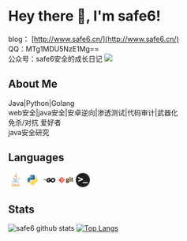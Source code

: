 # Hey there 👋, I'm safe6!



blog： [http://www.safe6.cn/](http://www.safe6.cn/)    
QQ：MTg1MDU5NzE1Mg==   
公众号：safe6安全的成长日记
![](http://qiniu.safe6.cn/qr2.png)
## About Me
Java|Python|Golang    
web安全|java安全|安卓逆向|渗透测试|代码审计|武器化    
免杀/对抗 爱好者   
java安全研究


## Languages
<code><img height="30" src="https://raw.githubusercontent.com/github/explore/80688e429a7d4ef2fca1e82350fe8e3517d3494d/topics/java/java.png"></code>
<code><img height="30" src="https://raw.githubusercontent.com/github/explore/80688e429a7d4ef2fca1e82350fe8e3517d3494d/topics/python/python.png"></code>
<code><img height="30" src="https://raw.githubusercontent.com/github/explore/80688e429a7d4ef2fca1e82350fe8e3517d3494d/topics/go/go.png"></code>
<code><img height="30" src="https://raw.githubusercontent.com/github/explore/80688e429a7d4ef2fca1e82350fe8e3517d3494d/topics/git/git.png"></code>
<code><img height="30" src="https://raw.githubusercontent.com/github/explore/80688e429a7d4ef2fca1e82350fe8e3517d3494d/topics/terminal/terminal.png"></code>

## Stats
![safe6 github stats](https://github-readme-stats.vercel.app/api?username=safe6Sec&show_icons=true&hide_border=false&theme=default&count_private=true&hide_title=false)
[![Top Langs](https://github-readme-stats.vercel.app/api/top-langs/?username=safe6Sec&hide=html&theme=default&layout=compact)](https://github.com/anuraghazra/github-readme-stats)

<!--
**safe6Sec/safe6Sec** is a ✨ _special_ ✨ repository because its `README.md` (this file) appears on your GitHub profile.

Here are some ideas to get you started:

- 🔭 I’m currently working on ...
- 🌱 I’m currently learning ...
- 👯 I’m looking to collaborate on ...
- 🤔 I’m looking for help with ...
- 💬 Ask me about ...
- 📫 How to reach me: ...
- 😄 Pronouns: ...
- ⚡ Fun fact: ...
-->
